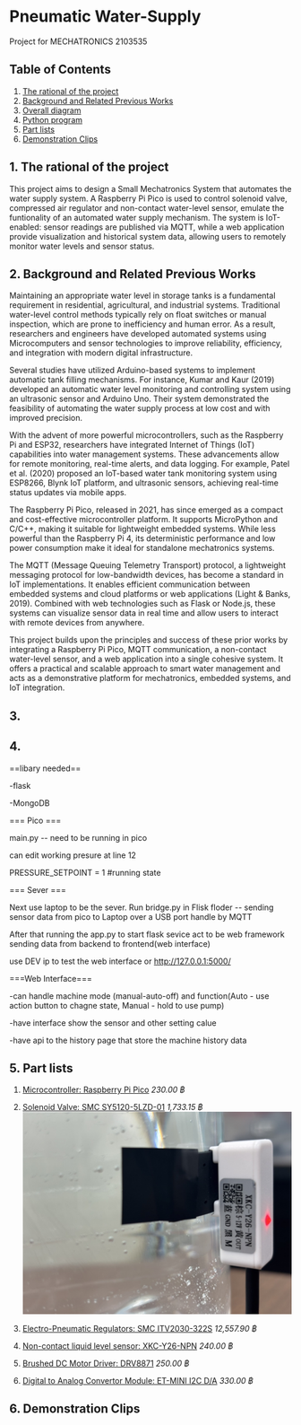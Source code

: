 
# Pneumatic Water-Supply
Project for MECHATRONICS 2103535
## Table of Contents
1. [The rational of the project](#the-rational-of-the-project)
2. [Background and Related Previous Works](#background-and-related-previous-works)
3. [Overall diagram](#overall-diagram)
4. [Python program](#python-program)
5. [Part lists](#part-lists)
6. [Demonstration Clips](#demonstration-clips)


## 1. The rational of the project
  This project aims to design a Small Mechatronics System that automates the water supply system. A Raspberry Pi Pico is used to control solenoid valve, compressed air regulator and non-contact water-level sensor, emulate the funtionality of an automated water supply mechanism. The system is IoT-enabled: sensor readings are published via MQTT, while a web application provide visualization and historical system data, allowing users to remotely monitor water levels and sensor status.

## 2. Background and Related Previous Works
  Maintaining an appropriate water level in storage tanks is a fundamental requirement in residential, agricultural, and industrial systems. Traditional water-level control methods typically rely on float switches or manual inspection, which are prone to inefficiency and human error. As a result, researchers and engineers have developed automated systems using Microcomputers and sensor technologies to improve reliability, efficiency, and integration with modern digital infrastructure.

Several studies have utilized Arduino-based systems to implement automatic tank filling mechanisms. For instance, Kumar and Kaur (2019) developed an automatic water level monitoring and controlling system using an ultrasonic sensor and Arduino Uno. Their system demonstrated the feasibility of automating the water supply process at low cost and with improved precision.

With the advent of more powerful microcontrollers, such as the Raspberry Pi and ESP32, researchers have integrated Internet of Things (IoT) capabilities into water management systems. These advancements allow for remote monitoring, real-time alerts, and data logging. For example, Patel et al. (2020) proposed an IoT-based water tank monitoring system using ESP8266, Blynk IoT platform, and ultrasonic sensors, achieving real-time status updates via mobile apps.

The Raspberry Pi Pico, released in 2021, has since emerged as a compact and cost-effective microcontroller platform. It supports MicroPython and C/C++, making it suitable for lightweight embedded systems. While less powerful than the Raspberry Pi 4, its deterministic performance and low power consumption make it ideal for standalone mechatronics systems.

The MQTT (Message Queuing Telemetry Transport) protocol, a lightweight messaging protocol for low-bandwidth devices, has become a standard in IoT implementations. It enables efficient communication between embedded systems and cloud platforms or web applications (Light & Banks, 2019). Combined with web technologies such as Flask or Node.js, these systems can visualize sensor data in real time and allow users to interact with remote devices from anywhere.

This project builds upon the principles and success of these prior works by integrating a Raspberry Pi Pico, MQTT communication, a non-contact water-level sensor, and a web application into a single cohesive system. It offers a practical and scalable approach to smart water management and acts as a demonstrative platform for mechatronics, embedded systems, and IoT integration.

## 3.  

## 4.  
==libary needed==

-flask

-MongoDB

=== Pico ===

main.py -- need to be running in pico

can edit working presure at line 12

PRESSURE_SETPOINT = 1 #running state

=== Sever ===

Next use laptop to be the sever. 
  Run bridge.py in Flisk floder -- sending sensor data from pico to Laptop over a USB port handle by MQTT
  
After that running the app.py to start flask sevice act to be web framework sending data from backend to frontend(web interface)

use DEV ip to test the web interface or http://127.0.0.1:5000/

===Web Interface===

-can handle machine mode (manual-auto-off) and function(Auto - use action button to chagne state, Manual - hold to use pump)

-have interface show the sensor and other setting calue

-have api to the history page that store the machine history data

## 5. Part lists
1. [Microcontroller: Raspberry Pi Pico](https://datasheets.raspberrypi.com/pico/pico-datasheet.pdf)  *230.00 ฿*

2. [Solenoid Valve: SMC SY5120-5LZD-01](https://th.misumi-ec.com/en/vona2/detail/221300029672/?HissuCode=SY5120-5LZD-01) *1,733.15 ฿*
![Image](https://github.com/Pnajaa/Water-Supply/blob/0e085a5fd8c4df731ea879fc5e38b1565ea44dd0/S__13352976_0.jpg)
4. [Electro-Pneumatic Regulators: SMC ITV2030-322S](https://th.misumi-ec.com/en/vona2/detail/221006475030/?HissuCode=ITV2030-322S) *12,557.90 ฿*
5. [Non-contact liquid level sensor: XKC-Y26-NPN](https://xkc-sensor.com/detail/1428.html) *240.00 ฿*
6. [Brushed DC Motor Driver: DRV8871](https://www.ti.com/lit/ds/symlink/drv8871.pdf?ts=1747713296454&ref_url=https%253A%252F%252Fwww.google.com%252F) *250.00 ฿*
7. [Digital to Analog Convertor Module: ET-MINI I2C D/A](https://www.etteam.com/prodintf/ET-MINI-I2C-DA-10V/th-man-ET-MINI-I2C-DA-10V.pdf) *330.00 ฿*
## 6. Demonstration Clips

